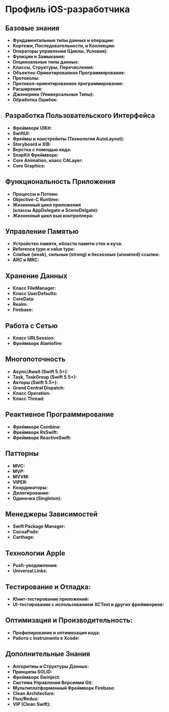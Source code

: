 # Профиль iOS-разработчика

## Базовые знания

- **Фундаментальные типы данных и операции:**
- **Кортежи, Последовательности, и Коллекции:**
- **Операторы управления (Циклы, Условия):**
- **Функции и Замыкания:**
- **Опциональные типы данных:**
- **Классы, Структуры, Перечисления:**
- **Объектно-Ориентированное Программирование:**
- **Протоколы:**
- **Протокол-ориентированное программирование:**
- **Расширения:**
- **Дженерики (Универсальные Типы):**
- **Обработка Ошибок:**

## Разработка Пользовательского Интерфейса

- **Фреймворк UIKit:**
- **SwiftUI:**
- **Фреймы и констрейнты (Технология AutoLayout):**
- **Storyboard и XIB:**
- **Верстка с помощью кода:**
- **SnapKit Фреймворк:**
- **Core Animation, класс CALayer:**
- **Core Graphics:**

## Функциональность Приложения

- **Процессы и Потоки:**
- **Objective-C Runtime:**
- **Жизненный цикл приложения (классы AppDelegate и SceneDelgate):**
- **Жизненный цикл вью контроллера:**

## Управление Памятью

- **Устройство памяти, области памяти стек и куча:**
- **Reference type и value type:**
- **Слабые (weak), сильные (strong) и бесхозные (unowned) ссылки:**
- **ARC и MRC:**

## Хранение Данных

- **Класс FileManager:**
- **Класс UserDefaults:**
- **CoreData:**
- **Realm:**
- **Firebase:**

## Работа с Сетью

- **Класс URLSession:**
- **Фреймворк Alamofire:**

## Многопоточность

- **Async/Await (Swift 5.5+):**
- **Task, TaskGroup (Swift 5.5+):**
- **Акторы (Swift 5.5+):**
- **Grand Central Dispatch:**
- **Класс Operation:**
- **Класс Thread:**

## Реактивное Программирование

- **Фреймворк Combine:**
- **Фреймворк RxSwift:**
- **Фреймворк ReactiveSwift:**

## Паттерны

- **MVC:**
- **MVP:**
- **MVVM:**
- **VIPER:**
- **Координаторы:**
- **Делегирование:**
- **Одиночка (Singleton):**

## Менеджеры Зависимостей

- **Swift Package Manager:**
- **CocoaPods:**
- **Carthage:**

## Технологии Apple

- **Push-уведомления:**
- **Universal Links:**

## Тестирование и Отладка:
- **Юнит-тестирование приложений:**
- **UI-тестирование с использованием XCTest и других фреймворков:**

## Оптимизация и Производительность:
- **Профилирование и оптимизация кода:**
- **Работа с Instruments в Xcode:**

## Дополнительные Знания

- **Алгоритмы и Структуры Данных:**
- **Принципы SOLID:**
- **Фреймворк Swinject:**
- **Система Управления Версиями Git:**
- **Мультиплатформенный Фреймворк Firebase:**
- **Clean Architecture:**
- **Flux/Redux:**
- **VIP (Clean Swift):**

